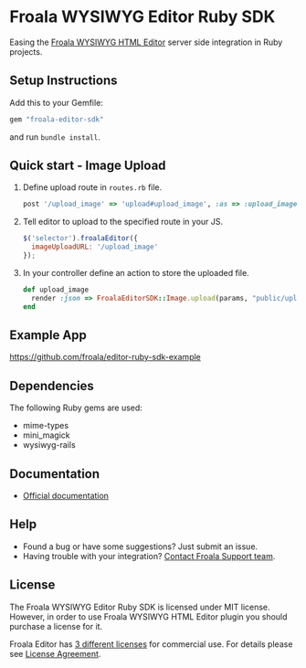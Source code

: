 # Froala WYSIWYG Editor Ruby SDK

Easing the [Froala WYSIWYG HTML Editor](https://github.com/froala/wysiwyg-editor) server side integration in Ruby projects.


## Setup Instructions

Add this to your Gemfile:

```ruby
gem "froala-editor-sdk"
```

and run `bundle install`.



## Quick start - Image Upload

1. Define upload route in `routes.rb` file.

   ```ruby
   post '/upload_image' => 'upload#upload_image', :as => :upload_image
   ```

2. Tell editor to upload to the specified route in your JS.

   ```javascript
   $('selector').froalaEditor({
     imageUploadURL: '/upload_image'
   });
   ```

3. In your controller define an action to store the uploaded file.

   ```ruby
   def upload_image
     render :json => FroalaEditorSDK::Image.upload(params, "public/uploads/images/")
   end
   ```

## Example App
https://github.com/froala/editor-ruby-sdk-example 

## Dependencies

The following Ruby gems are used:

- mime-types
- mini_magick
- wysiwyg-rails


## Documentation

- [Official documentation](https://www.froala.com/wysiwyg-editor/docs/sdks/ruby)


## Help

- Found a bug or have some suggestions? Just submit an issue.
- Having trouble with your integration? [Contact Froala Support team](http://froala.dev/wysiwyg-editor/contact).


## License

The Froala WYSIWYG Editor Ruby SDK is licensed under MIT license. However, in order to use Froala WYSIWYG HTML Editor plugin you should purchase a license for it.

Froala Editor has [3 different licenses](http://froala.com/wysiwyg-editor/pricing) for commercial use. For details please see [License Agreement](http://froala.com/wysiwyg-editor/terms).
